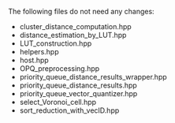 The following files do not need any changes:
* cluster_distance_computation.hpp
* distance_estimation_by_LUT.hpp
* LUT_construction.hpp
* helpers.hpp
* host.hpp
* OPQ_preprocessing.hpp
* priority_queue_distance_results_wrapper.hpp
* priority_queue_distance_results.hpp
* priority_queue_vector_quantizer.hpp
* select_Voronoi_cell.hpp 
* sort_reduction_with_vecID.hpp